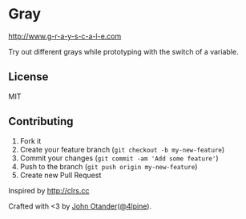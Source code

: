 # Gray

<http://www.g-r-a-y-s-c-a-l-e.com>

Try out different grays while prototyping with the switch of a variable.

## License

MIT

## Contributing

1. Fork it
2. Create your feature branch (`git checkout -b my-new-feature`)
3. Commit your changes (`git commit -am 'Add some feature'`)
4. Push to the branch (`git push origin my-new-feature`)
5. Create new Pull Request

Inspired by <http://clrs.cc>

Crafted with <3 by [John Otander](http://johnotander.com)([@4lpine](https://twitter.com/4lpine)).
